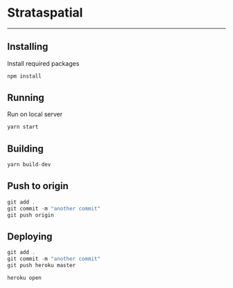 # Strataspatial

- - -

## Installing

Install required packages

```javascript
npm install
```

## Running

Run on local server

``` javascript
yarn start
```

## Building

``` javascript
yarn build-dev
```

## Push to origin

``` javascript
git add .
git commit -m "another commit"
git push origin
```

## Deploying

``` javascript
git add .
git commit -m "another commit"
git push heroku master

heroku open
```